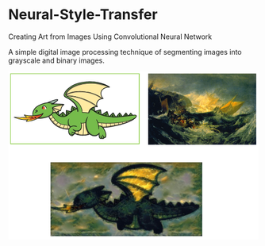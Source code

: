 # Neural-Style-Transfer
Creating Art from Images Using Convolutional Neural Network

A simple digital image processing technique of segmenting images into grayscale and binary images.

![images1](result1.jpg)
